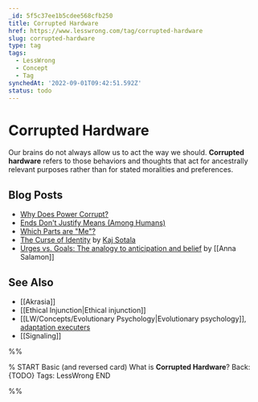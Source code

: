 ```yaml
---
_id: 5f5c37ee1b5cdee568cfb250
title: Corrupted Hardware
href: https://www.lesswrong.com/tag/corrupted-hardware
slug: corrupted-hardware
type: tag
tags:
  - LessWrong
  - Concept
  - Tag
synchedAt: '2022-09-01T09:42:51.592Z'
status: todo
---
```


# Corrupted Hardware

Our brains do not always allow us to act the way we should. **Corrupted hardware** refers to those behaviors and thoughts that act for ancestrally relevant purposes rather than for stated moralities and preferences.

## Blog Posts

- [Why Does Power Corrupt?](http://lesswrong.com/lw/uu/why_does_power_corrupt/)
- [Ends Don't Justify Means (Among Humans)](http://lesswrong.com/lw/uv/ends_dont_justify_means_among_humans/)
- [Which Parts are "Me"?](http://lesswrong.com/lw/v4/which_parts_are_me/)
- [The Curse of Identity](http://lesswrong.com/lw/8gv/the_curse_of_identity/) by [Kaj Sotala](https://wiki.lesswrong.com/wiki/Kaj_Sotala)
- [Urges vs. Goals: The analogy to anticipation and belief](http://lesswrong.com/r/lesswrong/lw/8q8/urges_vs_goals_how_to_use_human_hardware_to/) by [[Anna Salamon]]

## See Also

- [[Akrasia]]
- [[Ethical Injunction|Ethical injunction]]
- [[LW/Concepts/Evolutionary Psychology|Evolutionary psychology]], [adaptation executers](https://wiki.lesswrong.com/wiki/adaptation_executers)
- [[Signaling]]


%%

% START
Basic (and reversed card)
What is **Corrupted Hardware**?
Back: {TODO}
Tags: LessWrong
END

%%
	
